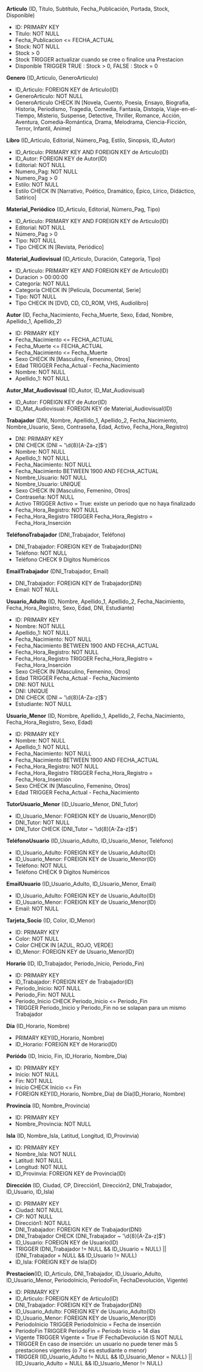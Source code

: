 **Articulo** (ID, Título, Subtítulo, Fecha_Publicación, Portada, Stock, Disponible)

- ID: PRIMARY KEY
- Titulo: NOT NULL
- Fecha_Publicacion <= FECHA_ACTUAL
- Stock: NOT NULL
- Stock > 0
- Stock TRIGGER actualizar cuando se cree o finalice una Prestacion
- Disponible TRIGGER TRUE : Stock > 0, FALSE : Stock = 0

**Genero** (ID_Articulo, GeneroArticulo)

- ID_Articulo: FOREIGN KEY de Articulo(ID)
- GeneroArticulo: NOT NULL
- GeneroArticulo CHECK IN [Novela, Cuento, Poesía, Ensayo, Biografía, Historia, Periodismo, Tragedia, Comedia, Fantasía, Distopía, Viaje-en-el-Tiempo, Misterio, Suspense, Detective, Thriller, Romance, Acción, Aventura, Comedia-Romántica, Drama, Melodrama, Ciencia-Ficción, Terror, Infantil, Anime]

**Libro** (ID_Articulo, Editorial, Número_Pag, Estilo, Sinopsis, ID_Autor)

- ID_Articulo: PRIMARY KEY AND FOREIGN KEY de Articulo(ID)
- ID_Autor: FOREIGN KEY de Autor(ID)
- Editorial: NOT NULL
- Numero_Pag: NOT NULL
- Numero_Pag > 0
- Estilo: NOT NULL
- Estilo CHECK IN [Narrativo, Poético, Dramático, Épico, Lírico, Didáctico, Satírico]

**Material_Periódico** (ID_Articulo, Editorial, Número_Pag, Tipo)

- ID_Articulo: PRIMARY KEY AND FOREIGN KEY de Articulo(ID)
- Editorial: NOT NULL
- Número_Pag > 0
- Tipo: NOT NULL
- Tipo CHECK IN [Revista, Periódico]

**Material_Audiovisual** (ID_Articulo, Duración, Categoría, Tipo)

- ID_Articulo: PRIMARY KEY AND FOREIGN KEY de Articulo(ID)
- Duracion > 00:00:00
- Categoría: NOT NULL
- Categoría CHECK IN [Película, Documental, Serie]
- Tipo: NOT NULL
- Tipo CHECK IN [DVD, CD, CD_ROM, VHS, Audiolibro]

**Autor** (ID, Fecha_Nacimiento, Fecha_Muerte, Sexo, Edad, Nombre, Apellido_1, Apellido_2)

- ID: PRIMARY KEY
- Fecha_Nacimiento <= FECHA_ACTUAL
- Fecha_Muerte <= FECHA_ACTUAL
- Fecha_Nacimiento <= Fecha_Muerte
- Sexo CHECK IN [Masculino, Femenino, Otros]
- Edad TRIGGER Fecha_Actual - Fecha_Nacimiento
- Nombre: NOT NULL
- Apellido_1: NOT NULL

**Autor_Mat_Audiovisual** (ID_Autor, ID_Mat_Audiovisual)

- ID_Autor: FOREIGN KEY de Autor(ID)
- ID_Mat_Audiovisual: FOREIGN KEY de Material_Audiovisual(ID)

**Trabajador** (DNI, Nombre, Apellido_1, Apellido_2, Fecha_Nacimiento, Nombre_Usuario, Sexo, Contraseña, Edad, Activo, Fecha_Hora_Registro)

- DNI: PRIMARY KEY
- DNI CHECK (DNI ~ '\d{8}[A-Za-z]$')
- Nombre: NOT NULL
- Apellido_1: NOT NULL
- Fecha_Nacimiento: NOT NULL
- Fecha_Nacimiento BETWEEN 1900 AND FECHA_ACTUAL
- Nombre_Usuario: NOT NULL
- Nombre_Usuario: UNIQUE
- Sexo CHECK IN [Masculino, Femenino, Otros]
- Contraseña: NOT NULL
- Activo TRIGGER Activo = True: existe un periodo que no haya finalizado
- Fecha_Hora_Registro: NOT NULL
- Fecha_Hora_Registro TRIGGER Fecha_Hora_Registro = Fecha_Hora_Inserción

**TeléfonoTrabajador** (DNI_Trabajador, Teléfono)

- DNI_Trabajador: FOREIGN KEY de Trabajador(DNI)
- Teléfono: NOT NULL
- Teléfono CHECK 9 Dígitos Numéricos

**EmailTrabajador** (DNI_Trabajador, Email)

- DNI_Trabajador: FOREIGN KEY de Trabajador(DNI)
- Email: NOT NULL

**Usuario_Adulto** (ID, Nombre, Apellido_1, Apellido_2, Fecha_Nacimiento, Fecha_Hora_Registro, Sexo, Edad, DNI, Estudiante)

- ID: PRIMARY KEY
- Nombre: NOT NULL
- Apellido_1: NOT NULL
- Fecha_Nacimiento: NOT NULL
- Fecha_Nacimiento BETWEEN 1900 AND FECHA_ACTUAL
- Fecha_Hora_Registro: NOT NULL
- Fecha_Hora_Registro TRIGGER Fecha_Hora_Registro = Fecha_Hora_Inserción
- Sexo CHECK IN [Masculino, Femenino, Otros]
- Edad TRIGGER Fecha_Actual - Fecha_Nacimiento
- DNI: NOT NULL
- DNI: UNIQUE
- DNI CHECK (DNI ~ '\d{8}[A-Za-z]$')
- Estudiante: NOT NULL

**Usuario_Menor** (ID, Nombre, Apellido_1, Apellido_2, Fecha_Nacimiento, Fecha_Hora_Registro, Sexo, Edad)

- ID: PRIMARY KEY
- Nombre: NOT NULL
- Apellido_1: NOT NULL
- Fecha_Nacimiento: NOT NULL
- Fecha_Nacimiento BETWEEN 1900 AND FECHA_ACTUAL
- Fecha_Hora_Registro: NOT NULL
- Fecha_Hora_Registro TRIGGER Fecha_Hora_Registro = Fecha_Hora_Inserción
- Sexo CHECK IN [Masculino, Femenino, Otros]
- Edad TRIGGER Fecha_Actual - Fecha_Nacimiento

**TutorUsuario_Menor** (ID_Usuario_Menor, DNI_Tutor)

- ID_Usuario_Menor: FOREIGN KEY de Usuario_Menor(ID)
- DNI_Tutor: NOT NULL
- DNI_Tutor CHECK (DNI_Tutor ~ '\d{8}[A-Za-z]$')

**TeléfonoUsuario** (ID_Usuario_Adulto, ID_Usuario_Menor, Teléfono)

- ID_Usuario_Adulto: FOREIGN KEY de Usuario_Adulto(ID)
- ID_Usuario_Menor: FOREIGN KEY de Usuario_Menor(ID)
- Teléfono: NOT NULL
- Teléfono CHECK 9 Dígitos Numéricos

**EmailUsuario** (ID_Usuario_Adulto, ID_Usuario_Menor, Email)

- ID_Usuario_Adulto: FOREIGN KEY de Usuario_Adulto(ID)
- ID_Usuario_Menor: FOREIGN KEY de Usuario_Menor(ID)
- Email: NOT NULL

**Tarjeta_Socio** (ID, Color, ID_Menor)

- ID: PRIMARY KEY
- Color: NOT NULL
- Color CHECK IN [AZUL, ROJO, VERDE]
- ID_Menor: FOREIGN KEY de Usuario_Menor(ID)

**Horario** (ID, ID_Trabajador, Periodo_Inicio, Periodo_Fin)

- ID: PRIMARY KEY
- ID_Trabajador: FOREIGN KEY de Trabajador(ID)
- Periodo_Inicio: NOT NULL
- Periodo_Fin: NOT NULL
- Periodo_Inicio CHECK Periodo_Inicio <= Periodo_Fin
- TRIGGER Periodo_Inicio y Periodo_Fin no se solapan para un mismo Trabajador

**Día** (ID_Horario, Nombre)

- PRIMARY KEY(ID_Horario, Nombre)
- ID_Horario: FOREIGN KEY de Horario(ID)

**Periódo** (ID, Inicio, Fin, ID_Horario, Nombre_Dia)

- ID: PRIMARY KEY
- Inicio: NOT NULL
- Fin: NOT NULL
- Inicio CHECK Inicio <= Fin
- FOREIGN KEY(ID_Horario, Nombre_Dia) de Día(ID_Horario, Nombre)

**Provincia** (ID, Nombre_Provincia)

- ID: PRIMARY KEY
- Nombre_Provincia: NOT NULL

**Isla** (ID, Nombre_Isla, Latitud, Longitud, ID_Provinvia)

- ID: PRIMARY KEY
- Nombre_Isla: NOT NULL
- Latitud: NOT NULL
- Longitud: NOT NULL
- ID_Provinvia: FOREIGN KEY de Provincia(ID)

**Dirección** (ID, Ciudad, CP, Dirección1, Dirección2, DNI_Trabajador, ID_Usuario, ID_Isla)

- ID: PRIMARY KEY
- Ciudad: NOT NULL
- CP: NOT NULL
- Dirección1: NOT NULL
- DNI_Trabajador: FOREIGN KEY de Trabajador(DNI)
- DNI_Trabajador CHECK (DNI_Trabajador ~ '\d{8}[A-Za-z]$')
- ID_Usuario: FOREIGN KEY de Usuario(ID)
- TRIGGER (DNI_Trabajador != NULL && ID_Usuario = NULL) || (DNI_Trabajador = NULL && ID_Usuario != NULL)
- ID_Isla: FOREIGN KEY de Isla(ID)

**Prestacion**(ID, ID_Articulo, DNI_Trabajador, ID_Usuario_Adulto, ID_Usuario_Menor, PeriodoInicio, PeriodoFin, FechaDevolución, Vigente)

- ID: PRIMARY KEY
- ID_Articulo: FOREIGN KEY de Articulo(ID)
- DNI_Trabajador: FOREIGN KEY de Trabajador(DNI)
- ID_Usuario_Adulto: FOREIGN KEY de Usuario_Adulto(ID)
- ID_Usuario_Menor: FOREIGN KEY de Usuario_Menor(ID)  
- PeriodoInicio TRIGGER PeriodoInicio = Fecha de inserción
- PeriodoFin TRIGGER PeriodoFin = Periodo Inicio + 14 dias
- Vigente TRIGGER Vigente = True IF FechaDevolución IS NOT NULL
- TRIGGER En caso de inserción: un usuario no puede tener más 5 prestaciones vigentes (o 7 si es estudiante o menor)
- TRIGGER (ID_Usuario_Adulto != NULL && ID_Usuario_Menor = NULL) || (ID_Usuario_Adulto = NULL && ID_Usuario_Menor != NULL)
